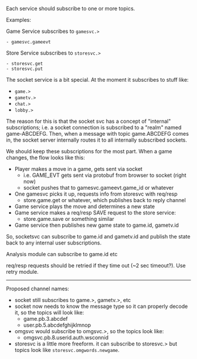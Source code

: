 Each service should subscribe to one or more topics.

Examples:

Game Service subscribes to `gamesvc.>`

    - gamesvc.gameevt

Store Service subscribes to `storesvc.>`

    - storesvc.get
    - storesvc.put

The socket service is a bit special. At the moment it subscribes to stuff like:

- `game.>`
- `gametv.>`
- `chat.>`
- `lobby.>`

The reason for this is that the socket svc has a concept of "internal" subscriptions; i.e. a socket connection is subscribed to a "realm" named game-ABCDEFG. Then, when a message with topic game.ABCDEFG comes in, the socket server internally routes it to all internally subscribed sockets.

We should keep these subscriptions for the most part. When a game changes, the flow looks like this:

- Player makes a move in a game, gets sent via socket
  - i.e. GAME_EVT gets sent via protobuf from browser to socket (right now)
  - socket pushes that to gamesvc.gameevt.game_id or whatever
- One gamesvc picks it up, requests info from storesvc with req/resp
  - store.game.get or whatever, which publishes back to reply channel
- Game service plays the move and determines a new state
- Game service makes a req/resp SAVE request to the store service:
  - store.game.save or something similar
- Game service then publishes new game state to game.id, gametv.id

So, socketsvc can subscribe to game.id and gametv.id and publish the state back to any internal user subscriptions.

Analysis module can subscribe to game.id etc

req/resp requests should be retried if they time out (~2 sec timeout?). Use retry module.

---

Proposed channel names:

- socket still subscribes to game.>, gametv.>, etc
- socket now needs to know the message type so it can properly decode it, so the topics will look like:
  - game.pb.3.abcdef
  - user.pb.5.abcdefghijklmnop
- omgsvc would subscribe to omgsvc.>, so the topics look like:
  - omgsvc.pb.8.userid.auth.wsconnid
- storesvc is a little more freeform. it can subscribe to storesvc.> but topics look like `storesvc.omgwords.newgame`.
